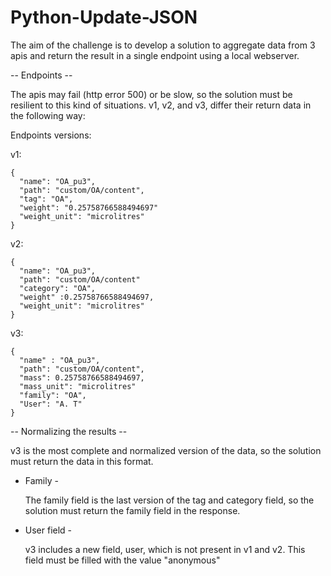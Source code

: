 # Python-Update-JSON

The aim of the challenge is to develop a solution to aggregate data from 3 apis and return the result in a single endpoint using a local webserver.

-- Endpoints --

The apis may fail (http error 500) or be slow, so the solution must be resilient to this kind of situations.
v1, v2, and v3, differ their return data in the following way:

Endpoints versions:

  v1:
  
    {
      "name": "OA_pu3",
      "path": "custom/OA/content",
      "tag": "OA",
      "weight": "0.25758766588494697"
      "weight_unit": "microlitres"
    }

  v2:
  
    {
      "name": "OA_рu3",
      "path": "custom/OA/content"
      "category": "OA",
      "weight" :0.25758766588494697,
      "weight_unit": "microlitres"
    }
  
  v3:
  
    {
      "name" : "OA_рu3",
      "path": "custom/OA/content",
      "mass": 0.25758766588494697,
      "mass_unit": "microlitres"
      "family": "OA",
      "User": "A. T"
    }
  
-- Normalizing the results --

v3 is the most complete and normalized version of the data, so the solution must return the data in this format.


- Family - 

  The family field is the last version of the tag and category field, so the solution must return the family field in the response.
  
  
- User field -

  v3 includes a new field, user, which is not present in v1 and v2. This field must be filled with the value "anonymous"
